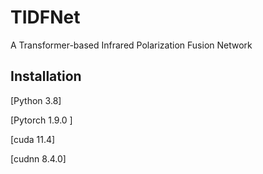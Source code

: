 # TIDFNet
A Transformer-based Infrared Polarization Fusion Network

## Installation

[Python 3.8]

[Pytorch 1.9.0 ]

[cuda 11.4]

[cudnn 8.4.0]
```
